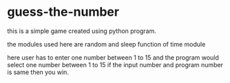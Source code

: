 # guess-the-number
this is a simple game created using python program.

the modules used here are random and sleep function of time module

here user has to enter one number between 1 to 15 and the program would select one number between 1 to 15 if the input number and program number is same then you win.
